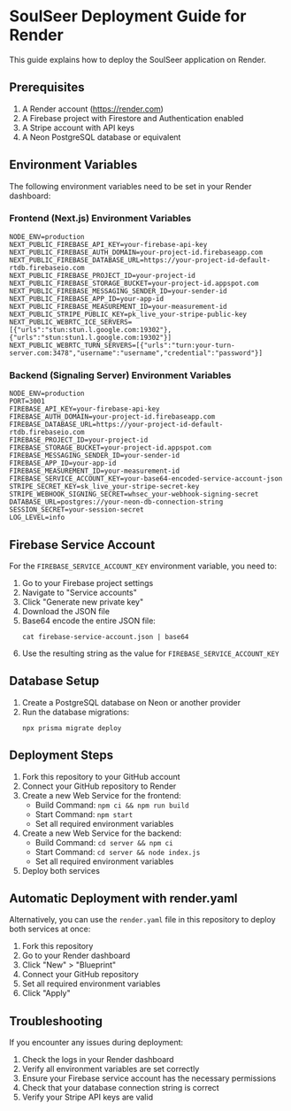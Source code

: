 # SoulSeer Deployment Guide for Render

This guide explains how to deploy the SoulSeer application on Render.

## Prerequisites

1. A Render account (https://render.com)
2. A Firebase project with Firestore and Authentication enabled
3. A Stripe account with API keys
4. A Neon PostgreSQL database or equivalent

## Environment Variables

The following environment variables need to be set in your Render dashboard:

### Frontend (Next.js) Environment Variables

```
NODE_ENV=production
NEXT_PUBLIC_FIREBASE_API_KEY=your-firebase-api-key
NEXT_PUBLIC_FIREBASE_AUTH_DOMAIN=your-project-id.firebaseapp.com
NEXT_PUBLIC_FIREBASE_DATABASE_URL=https://your-project-id-default-rtdb.firebaseio.com
NEXT_PUBLIC_FIREBASE_PROJECT_ID=your-project-id
NEXT_PUBLIC_FIREBASE_STORAGE_BUCKET=your-project-id.appspot.com
NEXT_PUBLIC_FIREBASE_MESSAGING_SENDER_ID=your-sender-id
NEXT_PUBLIC_FIREBASE_APP_ID=your-app-id
NEXT_PUBLIC_FIREBASE_MEASUREMENT_ID=your-measurement-id
NEXT_PUBLIC_STRIPE_PUBLIC_KEY=pk_live_your-stripe-public-key
NEXT_PUBLIC_WEBRTC_ICE_SERVERS=[{"urls":"stun:stun.l.google.com:19302"},{"urls":"stun:stun1.l.google.com:19302"}]
NEXT_PUBLIC_WEBRTC_TURN_SERVERS=[{"urls":"turn:your-turn-server.com:3478","username":"username","credential":"password"}]
```

### Backend (Signaling Server) Environment Variables

```
NODE_ENV=production
PORT=3001
FIREBASE_API_KEY=your-firebase-api-key
FIREBASE_AUTH_DOMAIN=your-project-id.firebaseapp.com
FIREBASE_DATABASE_URL=https://your-project-id-default-rtdb.firebaseio.com
FIREBASE_PROJECT_ID=your-project-id
FIREBASE_STORAGE_BUCKET=your-project-id.appspot.com
FIREBASE_MESSAGING_SENDER_ID=your-sender-id
FIREBASE_APP_ID=your-app-id
FIREBASE_MEASUREMENT_ID=your-measurement-id
FIREBASE_SERVICE_ACCOUNT_KEY=your-base64-encoded-service-account-json
STRIPE_SECRET_KEY=sk_live_your-stripe-secret-key
STRIPE_WEBHOOK_SIGNING_SECRET=whsec_your-webhook-signing-secret
DATABASE_URL=postgres://your-neon-db-connection-string
SESSION_SECRET=your-session-secret
LOG_LEVEL=info
```

## Firebase Service Account

For the `FIREBASE_SERVICE_ACCOUNT_KEY` environment variable, you need to:

1. Go to your Firebase project settings
2. Navigate to "Service accounts"
3. Click "Generate new private key"
4. Download the JSON file
5. Base64 encode the entire JSON file:
   ```
   cat firebase-service-account.json | base64
   ```
6. Use the resulting string as the value for `FIREBASE_SERVICE_ACCOUNT_KEY`

## Database Setup

1. Create a PostgreSQL database on Neon or another provider
2. Run the database migrations:
   ```
   npx prisma migrate deploy
   ```

## Deployment Steps

1. Fork this repository to your GitHub account
2. Connect your GitHub repository to Render
3. Create a new Web Service for the frontend:
   - Build Command: `npm ci && npm run build`
   - Start Command: `npm start`
   - Set all required environment variables
4. Create a new Web Service for the backend:
   - Build Command: `cd server && npm ci`
   - Start Command: `cd server && node index.js`
   - Set all required environment variables
5. Deploy both services

## Automatic Deployment with render.yaml

Alternatively, you can use the `render.yaml` file in this repository to deploy both services at once:

1. Fork this repository
2. Go to your Render dashboard
3. Click "New" > "Blueprint"
4. Connect your GitHub repository
5. Set all required environment variables
6. Click "Apply"

## Troubleshooting

If you encounter any issues during deployment:

1. Check the logs in your Render dashboard
2. Verify all environment variables are set correctly
3. Ensure your Firebase service account has the necessary permissions
4. Check that your database connection string is correct
5. Verify your Stripe API keys are valid